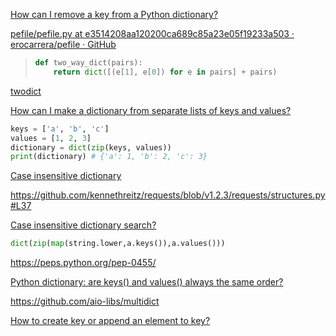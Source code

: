[How can I remove a key from a Python dictionary?](https://stackoverflow.com/questions/11277432/how-can-i-remove-a-key-from-a-python-dictionary)

[pefile/pefile.py at e3514208aa120200ca689c85a23e05f19233a503 · erocarrera/pefile · GitHub](https://github.com/erocarrera/pefile/blob/e3514208aa120200ca689c85a23e05f19233a503/pefile.py#L136-L137)

> ```python
> def two_way_dict(pairs):
>     return dict([(e[1], e[0]) for e in pairs] + pairs)
> ```


[twodict](https://github.com/MrS0m30n3/twodict)

 [How can I make a dictionary from separate lists of keys and values?](https://stackoverflow.com/questions/209840/how-can-i-make-a-dictionary-from-separate-lists-of-keys-and-values)

```python
keys = ['a', 'b', 'c']
values = [1, 2, 3]
dictionary = dict(zip(keys, values))
print(dictionary) # {'a': 1, 'b': 2, 'c': 3}
```

[Case insensitive dictionary](https://stackoverflow.com/questions/2082152/case-insensitive-dictionary)

https://github.com/kennethreitz/requests/blob/v1.2.3/requests/structures.py#L37

[Case insensitive dictionary search?](https://stackoverflow.com/questions/3296499/case-insensitive-dictionary-search)

```python
dict(zip(map(string.lower,a.keys()),a.values()))
```

https://peps.python.org/pep-0455/

[Python dictionary: are keys() and values() always the same order?](https://stackoverflow.com/questions/835092/python-dictionary-are-keys-and-values-always-the-same-order)

https://github.com/aio-libs/multidict

[How to create key or append an element to key?](https://stackoverflow.com/questions/12905999/how-to-create-key-or-append-an-element-to-key)
